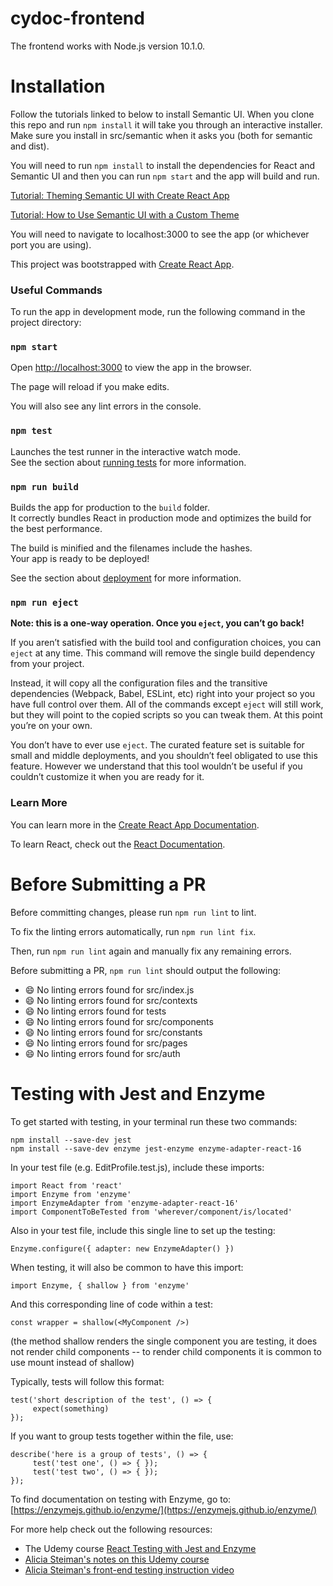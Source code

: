 # cydoc-frontend

The frontend works with Node.js version 10.1.0.

# Installation
Follow the tutorials linked to below to install Semantic UI. When you clone this repo and run `npm install` it will take you through 
an interactive installer. Make sure you install in src/semantic when it asks you (both for semantic and dist). 

You will need to run `npm install` to install the dependencies for React and Semantic UI and then 
you can run `npm start` and the app will build and run. 

[Tutorial: Theming Semantic UI with Create React App](http://nephewapps.com/2018/02/25/theming-semantic-ui-with-create-react-app/)

[Tutorial: How to Use Semantic UI with a Custom Theme](https://jsramblings.com/2018/03/04/how-to-use-semantic-ui-with-a-custom-theme-in-your-CRA-app.html)

You will need to navigate to localhost:3000 to see the app (or whichever port you are using).

This project was bootstrapped with [Create React App](https://github.com/facebook/create-react-app).

### Useful Commands

To run the app in development mode, run the following command in the project directory:

### `npm start`

Open [http://localhost:3000](http://localhost:3000) to view the app in the browser.

The page will reload if you make edits.

You will also see any lint errors in the console.

### `npm test`

Launches the test runner in the interactive watch mode.<br>
See the section about [running tests](https://facebook.github.io/create-react-app/docs/running-tests) for more information.

### `npm run build`

Builds the app for production to the `build` folder.<br>
It correctly bundles React in production mode and optimizes the build for the best performance.

The build is minified and the filenames include the hashes.<br>
Your app is ready to be deployed!

See the section about [deployment](https://facebook.github.io/create-react-app/docs/deployment) for more information.

### `npm run eject`

**Note: this is a one-way operation. Once you `eject`, you can’t go back!**

If you aren’t satisfied with the build tool and configuration choices, you can `eject` at any time. This command will remove the single build dependency from your project.

Instead, it will copy all the configuration files and the transitive dependencies (Webpack, Babel, ESLint, etc) right into your project so you have full control over them. All of the commands except `eject` will still work, but they will point to the copied scripts so you can tweak them. At this point you’re on your own.

You don’t have to ever use `eject`. The curated feature set is suitable for small and middle deployments, and you shouldn’t feel obligated to use this feature. However we understand that this tool wouldn’t be useful if you couldn’t customize it when you are ready for it.

### Learn More

You can learn more in the [Create React App Documentation](https://facebook.github.io/create-react-app/docs/getting-started).

To learn React, check out the [React Documentation](https://reactjs.org/).

# Before Submitting a PR

Before committing changes, please run `npm run lint` to lint.

To fix the linting errors automatically, run `npm run lint fix`.

Then, run `npm run lint` again and manually fix any remaining errors.

Before submitting a PR, `npm run lint` should output the following:

- 😄  No linting errors found for src/index.js
- 😄  No linting errors found for src/contexts
- 😄  No linting errors found for tests
- 😄  No linting errors found for src/components
- 😄  No linting errors found for src/constants
- 😄  No linting errors found for src/pages
- 😄 No linting errors found for src/auth

# Testing with Jest and Enzyme

To get started with testing, in your terminal run these two commands:
```
npm install --save-dev jest
npm install --save-dev enzyme jest-enzyme enzyme-adapter-react-16
```

In your test file (e.g. EditProfile.test.js), include these imports:

```
import React from 'react'
import Enzyme from 'enzyme'
import EnzymeAdapter from 'enzyme-adapter-react-16'
import ComponentToBeTested from 'wherever/component/is/located'
```

Also in your test file, include this single line to set up the testing:

```
Enzyme.configure({ adapter: new EnzymeAdapter() })
```

When testing, it will also be common to have this import:

```
import Enzyme, { shallow } from 'enzyme'
```

And this corresponding line of code within a test:

```
const wrapper = shallow(<MyComponent />)
```

(the method shallow renders the single component you are testing, it does not render child components -- to render child components it is common to use mount instead of shallow)

Typically, tests will follow this format:

```
test('short description of the test', () => {
     expect(something)
});
```

If you want to group tests together within the file, use:

```
describe('here is a group of tests', () => {
     test('test one', () => { });
     test('test two', () => { });
});
```

To find documentation on testing with Enzyme, go to:
[https://enzymejs.github.io/enzyme/](https://enzymejs.github.io/enzyme/)

For more help check out the following resources:
* The Udemy course [React Testing with Jest and Enzyme](https://www.udemy.com/course/react-testing-with-jest-and-enzyme/)
* [Alicia Steiman's notes on this Udemy course](https://drive.google.com/file/d/1BB6xr8zONUKdINGIZk4Zt6rDz_Cfq0cD/view?usp=sharing)
* [Alicia Steiman's front-end testing instruction video](https://drive.google.com/file/d/1_GTnP3PYZx-tipXoDZQG3Tau8vqFbpje/view?usp=sharing)
